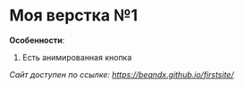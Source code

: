 <h1>Моя верстка №1</h1>

**Особенности**:
1. Есть анимированная кнопка

*Сайт доступен по ссылке: https://beandx.github.io/firstsite/*

